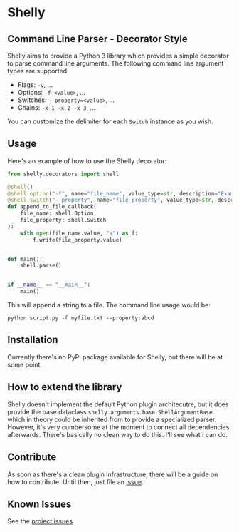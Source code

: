 # Shelly

## Command Line Parser - Decorator Style

Shelly aims to provide a Python 3 library which provides a simple decorator to parse command line arguments. The following command line argument types are supported:

* Flags: `-v`, ...
* Options: `-f <value>`, ...
* Switches: `--property=<value>`, ...
* Chains: `-x 1 -x 2 -x 3`, ...

You can customize the delimiter for each `Switch` instance as you wish.

## Usage

Here's an example of how to use the Shelly decorator:
```python
from shelly.decorators import shell

@shell()
@shell.option("-f", name="file_name", value_type=str, description="Example file name", required=True)
@shell.switch("--property", name="file_property", value_type=str, description="Property to add to the file", required=False, delimiter=":")
def append_to_file_callback(
    file_name: shell.Option,
    file_property: shell.Switch
):
    with open(file_name.value, "a") as f:
        f.write(file_property.value)


def main():
    shell.parse()


if __name__ == "__main__":
    main()
```

This will append a string to a file. The command line usage would be:
```shell
python script.py -f myfile.txt --property:abcd
```

## Installation

Currently there's no PyPI package available for Shelly, but there will be at some point.

## How to extend the library

Shelly doesn't implement the default Python plugin architecutre, but it does provide the base dataclass `shelly.arguments.base.ShellArgumentBase` which in theory could be inherited from to provide a specialized parser. However, it's very cumbersome at the moment to connect all dependencies afterwards. There's basically no clean way to do this. I'll see what I can do.

## Contribute

As soon as there's a clean plugin infrastructure, there will be a guide on how to contribute. Until then, just file an [issue](https://github.com/thetredev/shelly/issues).

## Known Issues

See the [project issues](https://github.com/thetredev/shelly/issues).
